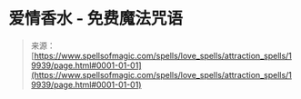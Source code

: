 <!--yml

category: 未分类

date: 2024-06-12 19:02:20

-->

# 爱情香水 - 免费魔法咒语

> 来源：[https://www.spellsofmagic.com/spells/love_spells/attraction_spells/19939/page.html#0001-01-01](https://www.spellsofmagic.com/spells/love_spells/attraction_spells/19939/page.html#0001-01-01)
